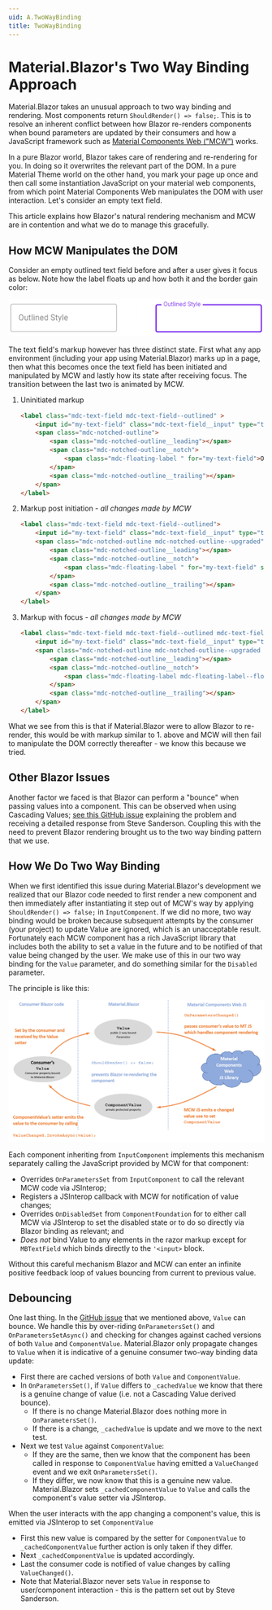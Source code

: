 ```yaml
---
uid: A.TwoWayBinding
title: TwoWayBinding
---
```

# Material.Blazor's Two Way Binding Approach

Material.Blazor takes an unusual approach to two way binding and rendering. Most components return `ShouldRender() => false;`. This is
to resolve an inherent conflict between how Blazor re-renders components when bound parameters are updated by their consumers and
how a JavaScript framework such as [Material Components Web ("MCW")](https://github.com/material-components/material-components-web) works.

In a pure Blazor world, Blazor takes care of rendering and re-rendering for you. In doing so it overwrites the relevant part of the
DOM. In a pure Material Theme world on the other hand, you mark your page up once and then call some instantiation JavaScript on your
material web components, from which point Material Components Web manipulates the DOM with user interaction. Let's consider an empty text field.

This article explains how Blazor's natural rendering mechanism and MCW are in contention and what we do to manage
this gracefully.

## How MCW Manipulates the DOM

Consider an empty outlined text field before and after a user gives it focus as below. Note how the label floats up and how both it and
the border gain color:

<img src="/images/text-field-focus.png" alt="Text Field Gaining Focus"></img>

The text field's markup however has three distinct state. First what any app environment (including your app using Material.Blazor) marks
up in a page, then what this becomes once the text field has been initiated and manipulated by MCW and lastly 
how its state after receiving focus. The transition between the last two is animated by MCW.

1. Uninitiated markup
    ```html
    <label class="mdc-text-field mdc-text-field--outlined" >
        <input id="my-text-field" class="mdc-text-field__input" type="text" aria-label="Outlined Style">
        <span class="mdc-notched-outline">
            <span class="mdc-notched-outline__leading"></span>
            <span class="mdc-notched-outline__notch">
                <span class="mdc-floating-label " for="my-text-field">Outlined Style</span>
            </span>
            <span class="mdc-notched-outline__trailing"></span>
        </span>
    </label>
    ```
2. Markup post initiation - *all changes made by MCW*
    ```html
    <label class="mdc-text-field mdc-text-field--outlined">
        <input id="my-text-field" class="mdc-text-field__input" type="text" aria-label="Outlined Style">
        <span class="mdc-notched-outline mdc-notched-outline--upgraded">
            <span class="mdc-notched-outline__leading"></span>
            <span class="mdc-notched-outline__notch">
                <span class="mdc-floating-label " for="my-text-field" style>Outlined Style</span>
            </span>
            <span class="mdc-notched-outline__trailing"></span>
        </span>
    </label>
    ```
3. Markup with focus - *all changes made by MCW*
    ```html
    <label class="mdc-text-field mdc-text-field--outlined mdc-text-field--focused mdc-text-field--label-floating">
        <input id="my-text-field" class="mdc-text-field__input" type="text" aria-label="Outlined Style">
        <span class="mdc-notched-outline mdc-notched-outline--upgraded mdc-notched-outline--notched">
            <span class="mdc-notched-outline__leading"></span>
            <span class="mdc-notched-outline__notch">
                <span class="mdc-floating-label mdc-floating-label--float-above" for="my-text-field" style="width: 87.5px;">Outlined Style</span>
            </span>
            <span class="mdc-notched-outline__trailing"></span>
        </span>
    </label>
    ```

What we see from this is that if Material.Blazor were to allow Blazor to re-render, this would be with markup similar to 1. above and
MCW will then fail to manipulate the DOM correctly thereafter - we know this because we tried.

## Other Blazor Issues

Another factor we faced is that Blazor can perform a "bounce" when passing values into a component. This can be observed when using Cascading
Values; [see this GitHub issue](https://github.com/dotnet/aspnetcore/issues/24599#issuecomment-697588562) explaining the problem and receiving a detailed response from Steve Sanderson.
Coupling this with the need to prevent Blazor rendering brought us to the two way binding pattern that we use.

## How We Do Two Way Binding

When we first identified this issue during Material.Blazor's development we realized that our Blazor code needed to first render a
new component and then immediately after instantiating it step out of MCW's way by applying `ShouldRender() => false;` 
in `InputComponent`. If we did no more, two way binding would be broken because subsequent attempts by the consumer (your project) 
to update Value are ignored, which is an unacceptable result. Fortunately each MCW component has a rich 
JavaScript library that includes both the ability to set a value in the future and to be notified of that value being changed by 
the user. We make use of this in our two way binding for the `Value` parameter, and do something similar for the `Disabled` 
parameter.

The principle is like this:

<img src="/images/two-way-bind-flow.png" alt="Two Way Binding Flow"></img>

Each component inheriting from `InputComponent` implements this mechanism separately calling the JavaScript provided
by MCW for that component:

- Overrides `OnParametersSet` from `InputComponent` to call the relevant MCW code via JSInterop;
- Registers a JSInterop callback with MCW for notification of value changes;
- Overrides `OnDisabledSet` from `ComponentFoundation` for to either call MCW via JSInterop to set the disabled state or to do so directly via Blazor binding as relevant; and
- *Does not* bind Value to any elements in the razor markup except for `MBTextField` which binds directly to the `'<input>` block.

Without this careful mechanism Blazor and MCW can enter an infinite positive feedback loop of values bouncing from current to previous value.

## Debouncing

One last thing. In the [GitHub issue](https://github.com/dotnet/aspnetcore/issues/24599#issuecomment-697588562) that we mentioned above, `Value`
can bounce. We handle this by over-riding `OnParametersSet()` and `OnParametersSetAsync()` and checking for changes against cached versions of both
`Value` and `ComponentValue`. Material.Blazor only propagate changes to `Value` when it is indicative of a genuine consumer two-way binding 
data update:

- First there are cached versions of both `Value` and `ComponentValue`.
- In `OnParametersSet()`, if `Value` differs to `_cachedValue` we know that there is a genuine change of value (i.e. not a Cascading Value derived bounce).
  - If there is no change Material.Blazor does nothing more in `OnParametersSet()`.
  - If there is a change, `_cachedValue` is update and we move to the next test.
- Next we test `Value` against `ComponentValue`:
  - If they are the same, then we know that the component has been called in response to `ComponentValue` having emitted a `ValueChanged` event and we exit `OnParametersSet()`.
  - If they differ, we now know that this is a genuine new value. Material.Blazor sets `_cachedComponentValue` to `Value` and calls the component's value setter via JSInterop.

When the user interacts with the app changing a component's value, this is emitted via JSInterop to set `ComponentValue`

- First this new value is compared by the setter for `ComponentValue` to `_cachedComponentValue` further action is only taken if they differ.
- Next `_cachedComponentValue` is updated accordingly.
- Last the consumer code is notified of value changes by calling `ValueChanged()`.
- Note that Material.Blazor never sets `Value` in response to user/component interaction - this is the pattern set out by Steve Sanderson.